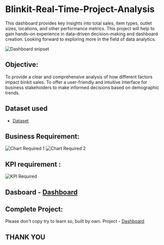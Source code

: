 # Blinkit-Real-Time-Project-Analysis
This dashboard provides key insights into total sales, item types, outlet sizes, locations, and other performance metrics. This project will help to gain hands-on experience in data-driven decision-making and dashboard creation. Looking forward to exploring more in the field of data analytics.

![Dashboard snipset](https://github.com/user-attachments/assets/de8b88a9-f035-492e-9a62-2631fc9597e7)


## Objective:
To provide a clear and comprehensive analysis of how different factors impact binkit sales.
To offer a user-friendly and intuitive interface for business stakeholders to make informed decisions based on demographic trends.

## Dataset used
- <a href="https://github.com/MADHAV-KUM4R/Blinkit-Real-Time-Project-Analysis/blob/main/BlinkIT%20Grocery%20Data%20Excel.xlsx">Dataset</a>

## Business Requirement:
![Chart Required 1](https://github.com/user-attachments/assets/428832ed-2d17-4f35-b3d5-29df0ba98ccb)
![Chart Required 2](https://github.com/user-attachments/assets/6fdbe740-2829-489f-a9f9-894997463efe)

## KPI requirement : 
![KPI Required](https://github.com/user-attachments/assets/37433514-6966-42cf-9ae9-d8cd98653040)

## Dasboard - <a href="https://github.com/MADHAV-KUM4R/Bike-Sales-Dashboard/blob/main/Screenshot%202025-01-24%20185724.png">Dashboard</a>

## Complete Project:
Please don't copy try to learn so, built by own.
Project - <a href="https://github.com/MADHAV-KUM4R/Blinkit-Real-Time-Project-Analysis/blob/main/BlinkIT%20Grocery%20Data%20%20Project.xlsx">Dashboard</a>

## THANK YOU 
